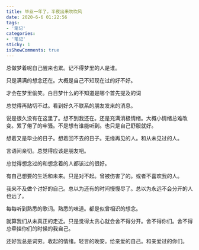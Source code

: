 ```yaml
---
title: 毕业一年了，半夜出来吹吹风
date: 2020-6-6 01:22:56
tags:
- '笔记'
categories:
- '笔记'
sticky: 1
isShowComments: true
---
```





总做梦着呢自己醒来也累。记不得梦里的人是谁。

只是满满的想念还在。大概是自己不知现在过的好不好。

才会在梦里偷笑。白日梦什么的不知道是哪个首先提及的词

总觉得再贴切不过。看到好久不联系的朋友发来的消息。

说是很久没有在这里了。想不到我还在。还是充满消极情绪。大概小情绪总难改变。累了倦了的牢骚。不是想有谁能听到。也只是自己舒服就好。

想着又是毕业的日子。想着回不去的日子。无缘再见的人。和从未见过的人。

言语间亲切。总觉得应该是朋友吧。

总觉得想念过的和想念着的人都该过的很好。

有自己想要的生活和未来。只是对不起。曾被伤害了的。或者不喜欢我的人。

我来不及做个讨好的自己。总以为还有的时间慢慢尽了。总以为永远不会分开的人也远了。

每每听到熟悉的歌词。熟悉的味道。都是似曾相识的想念。

就算我们从未真正的走近。只是觉得太贪心就会舍不得分开。舍不得你们。舍不得总牵挂你们的时候的我自己。

还好我总是词穷。收起的情绪。轻言的晚安。给亲爱的自己。和亲爱过的你们。